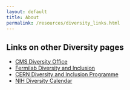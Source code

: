```yaml
---
layout: default
title: About
permalink: /resources/diversity_links.html
---
```


## Links on other Diversity pages

- [CMS Diversity Office](https://twiki.cern.ch/twiki/bin/view/CMSPublic/CMSDiversityOffice)
- [Fermilab Diversity and Inclusion](https://diversity.fnal.gov/)
- [CERN Diversity and Inclusion Programme](https://diversity-and-inclusion.web.cern.ch/)
- [NIH Diversity Calendar](https://www.edi.nih.gov/more/calendar)
